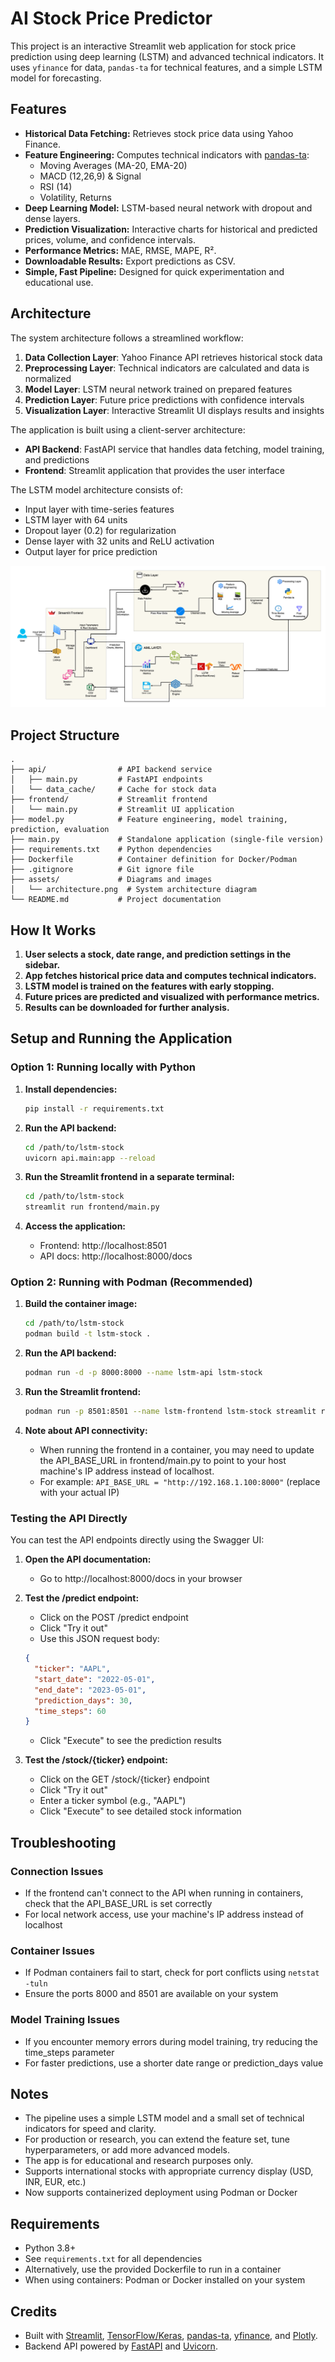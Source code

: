 # AI Stock Price Predictor

This project is an interactive Streamlit web application for stock price prediction using deep learning (LSTM) and advanced technical indicators. It uses `yfinance` for data, `pandas-ta` for technical features, and a simple LSTM model for forecasting.

## Features

- **Historical Data Fetching:** Retrieves stock price data using Yahoo Finance.
- **Feature Engineering:** Computes technical indicators with [pandas-ta](https://github.com/twopirllc/pandas-ta):
  - Moving Averages (MA-20, EMA-20)
  - MACD (12,26,9) & Signal
  - RSI (14)
  - Volatility, Returns
- **Deep Learning Model:** LSTM-based neural network with dropout and dense layers.
- **Prediction Visualization:** Interactive charts for historical and predicted prices, volume, and confidence intervals.
- **Performance Metrics:** MAE, RMSE, MAPE, R².
- **Downloadable Results:** Export predictions as CSV.
- **Simple, Fast Pipeline:** Designed for quick experimentation and educational use.

## Architecture
The system architecture follows a streamlined workflow:

1. **Data Collection Layer**: Yahoo Finance API retrieves historical stock data
2. **Preprocessing Layer**: Technical indicators are calculated and data is normalized
3. **Model Layer**: LSTM neural network trained on prepared features
4. **Prediction Layer**: Future price predictions with confidence intervals
5. **Visualization Layer**: Interactive Streamlit UI displays results and insights

The application is built using a client-server architecture:
- **API Backend**: FastAPI service that handles data fetching, model training, and predictions
- **Frontend**: Streamlit application that provides the user interface

The LSTM model architecture consists of:
- Input layer with time-series features
- LSTM layer with 64 units
- Dropout layer (0.2) for regularization
- Dense layer with 32 units and ReLU activation
- Output layer for price prediction

![](/assets/architecture.png) 

## Project Structure

```
.
├── api/                # API backend service
│   ├── main.py         # FastAPI endpoints
│   └── data_cache/     # Cache for stock data
├── frontend/           # Streamlit frontend
│   └── main.py         # Streamlit UI application
├── model.py            # Feature engineering, model training, prediction, evaluation
├── main.py             # Standalone application (single-file version)
├── requirements.txt    # Python dependencies
├── Dockerfile          # Container definition for Docker/Podman
├── .gitignore          # Git ignore file
├── assets/             # Diagrams and images
│   └── architecture.png  # System architecture diagram
└── README.md           # Project documentation
```

## How It Works

1. **User selects a stock, date range, and prediction settings in the sidebar.**
2. **App fetches historical price data and computes technical indicators.**
3. **LSTM model is trained on the features with early stopping.**
4. **Future prices are predicted and visualized with performance metrics.**
5. **Results can be downloaded for further analysis.**

## Setup and Running the Application

### Option 1: Running locally with Python

1. **Install dependencies:**
    ```bash
    pip install -r requirements.txt
    ```

2. **Run the API backend:**
    ```bash
    cd /path/to/lstm-stock
    uvicorn api.main:app --reload
    ```

3. **Run the Streamlit frontend in a separate terminal:**
    ```bash
    cd /path/to/lstm-stock
    streamlit run frontend/main.py
    ```

4. **Access the application:**
   - Frontend: http://localhost:8501
   - API docs: http://localhost:8000/docs

### Option 2: Running with Podman (Recommended)

1. **Build the container image:**
   ```bash
   cd /path/to/lstm-stock
   podman build -t lstm-stock .
   ```

2. **Run the API backend:**
   ```bash
   podman run -d -p 8000:8000 --name lstm-api lstm-stock
   ```

3. **Run the Streamlit frontend:**
   ```bash
   podman run -p 8501:8501 --name lstm-frontend lstm-stock streamlit run frontend/main.py --server.port 8501 --server.address 0.0.0.0
   ```

4. **Note about API connectivity:**
   - When running the frontend in a container, you may need to update the API_BASE_URL in frontend/main.py to point to your host machine's IP address instead of localhost.
   - For example: `API_BASE_URL = "http://192.168.1.100:8000"` (replace with your actual IP)

### Testing the API Directly

You can test the API endpoints directly using the Swagger UI:

1. **Open the API documentation:**
   - Go to http://localhost:8000/docs in your browser

2. **Test the /predict endpoint:**
   - Click on the POST /predict endpoint
   - Click "Try it out"
   - Use this JSON request body:
   ```json
   {
     "ticker": "AAPL",
     "start_date": "2022-05-01",
     "end_date": "2023-05-01",
     "prediction_days": 30,
     "time_steps": 60
   }
   ```
   - Click "Execute" to see the prediction results

3. **Test the /stock/{ticker} endpoint:**
   - Click on the GET /stock/{ticker} endpoint
   - Click "Try it out"
   - Enter a ticker symbol (e.g., "AAPL")
   - Click "Execute" to see detailed stock information

## Troubleshooting

### Connection Issues
- If the frontend can't connect to the API when running in containers, check that the API_BASE_URL is set correctly
- For local network access, use your machine's IP address instead of localhost

### Container Issues
- If Podman containers fail to start, check for port conflicts using `netstat -tuln`
- Ensure the ports 8000 and 8501 are available on your system

### Model Training Issues
- If you encounter memory errors during model training, try reducing the time_steps parameter
- For faster predictions, use a shorter date range or prediction_days value

## Notes

- The pipeline uses a simple LSTM model and a small set of technical indicators for speed and clarity.
- For production or research, you can extend the feature set, tune hyperparameters, or add more advanced models.
- The app is for educational and research purposes only.
- Supports international stocks with appropriate currency display (USD, INR, EUR, etc.)
- Now supports containerized deployment using Podman or Docker

## Requirements

- Python 3.8+
- See `requirements.txt` for all dependencies
- Alternatively, use the provided Dockerfile to run in a container
- When using containers: Podman or Docker installed on your system

## Credits

- Built with [Streamlit](https://streamlit.io/), [TensorFlow/Keras](https://www.tensorflow.org/), [pandas-ta](https://github.com/twopirllc/pandas-ta), [yfinance](https://github.com/ranaroussi/yfinance), and [Plotly](https://plotly.com/python/).
- Backend API powered by [FastAPI](https://fastapi.tiangolo.com/) and [Uvicorn](https://www.uvicorn.org/).

